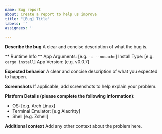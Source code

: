 ```yaml
---
name: Bug report
about: Create a report to help us improve
title: "[Bug] Title"
labels: ''
assignees: ''

---
```


**Describe the bug**
A clear and concise description of what the bug is.

** Runtime Info **
App Arguments: [e.g. `-i --nocache`] 
Install Type: [e.g. `cargo install`]
App Version: [e.g. v0.0.7]

**Expected behavior**
A clear and concise description of what you expected to happen.

**Screenshots**
If applicable, add screenshots to help explain your problem.

**Platform Details (please complete the following information):**
 - OS: [e.g. Arch Linux]
 - Terminal Emulator: [e.g Alacritty]
 - Shell [e.g. Zshell]

**Additional context**
Add any other context about the problem here.
